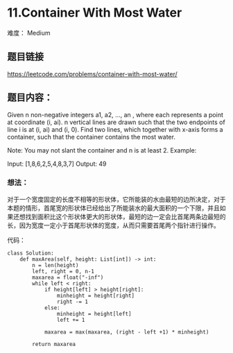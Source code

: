 #  11.Container With Most Water
难度： Medium

## 题目链接
<https://leetcode.com/problems/container-with-most-water/>

## 题目内容：
Given n non-negative integers a1, a2, ..., an , where each represents a point at coordinate (i, ai). n vertical lines are drawn such that the two endpoints of line i is at (i, ai) and (i, 0). Find two lines, which together with x-axis forms a container, such that the container contains the most water.

Note: You may not slant the container and n is at least 2.
Example:

Input: [1,8,6,2,5,4,8,3,7]
Output: 49

### 想法：
对于一个宽度固定的长度不相等的形状体，它所能装的水由最短的边所决定，对于本题的情形，首尾宽的形状体已经给出了所能装水的最大面积的一个下限，并且如果还想找到面积比这个形状体更大的形状体，最短的边一定会比首尾两条边最短的长，因为宽度一定小于首尾形状体的宽度，从而只需要首尾两个指针进行操作。

代码：
```
class Solution:
    def maxArea(self, height: List[int]) -> int:
        n = len(height)
        left, right = 0, n-1
        maxarea = float("-inf")
        while left < right:
            if height[left] > height[right]:
                minheight = height[right]
                right -= 1
            else:
                minheight = height[left]
                left += 1
                
            maxarea = max(maxarea, (right - left +1) * minheight)
            
        return maxarea
```